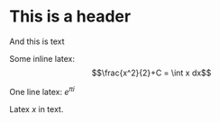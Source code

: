 # This is a header
And this is text

Some inline latex:
$$\frac{x^2}{2}+C = \int x dx$$

One line latex: $e^{\pi i}$

Latex $x$ in text.